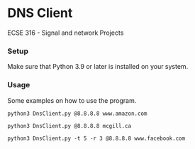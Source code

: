 # DNS Client
 ECSE 316 - Signal and network Projects
### Setup
Make sure that Python 3.9 or later is installed on your system.

### Usage
Some examples on how to use the program.

```
python3 DnsClient.py @8.8.8.8 www.amazon.com
```

```
python3 DnsClient.py @8.8.8.8 mcgill.ca
```

```
python3 DnsClient.py -t 5 -r 3 @8.8.8.8 www.facebook.com
```
